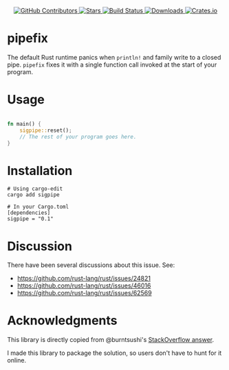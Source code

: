<div id="top"></div>

<p align="center">
<a href="https://github.com/kurtbuilds/pipefix/graphs/contributors">
    <img src="https://img.shields.io/github/contributors/kurtbuilds/pipefix.svg?style=flat-square" alt="GitHub Contributors" />
</a>
<a href="https://github.com/kurtbuilds/pipefix/stargazers">
    <img src="https://img.shields.io/github/stars/kurtbuilds/pipefix.svg?style=flat-square" alt="Stars" />
</a>
<a href="https://github.com/kurtbuilds/pipefix/actions">
    <img src="https://img.shields.io/github/workflow/status/kurtbuilds/pipefix/test?style=flat-square" alt="Build Status" />
</a>
<a href="https://crates.io/crates/pipefix">
    <img src="https://img.shields.io/crates/d/pipefix?style=flat-square" alt="Downloads" />
</a>
<a href="https://crates.io/crates/pipefix">
    <img src="https://img.shields.io/crates/v/pipefix?style=flat-square" alt="Crates.io" />
</a>

# pipefix

The default Rust runtime panics when `println!` and family write to a closed 
pipe. `pipefix` fixes it with a single function call invoked at the start of your program.

# Usage

```rust

fn main() {
    sigpipe::reset();
    // The rest of your program goes here.
}
```
  
# Installation

    # Using cargo-edit
    cargo add sigpipe

    # In your Cargo.toml
    [dependencies]
    sigpipe = "0.1"

# Discussion

There have been several discussions about this issue. See:

- https://github.com/rust-lang/rust/issues/24821
- https://github.com/rust-lang/rust/issues/46016
- https://github.com/rust-lang/rust/issues/62569

# Acknowledgments

This library is directly copied from @burntsushi's 
[StackOverflow answer](https://stackoverflow.com/questions/65755853/simple-word-count-rust-program-outputs-valid-stdout-but-panicks-when-piped-to-he/65760807#65760807).

I made this library to package the solution, so users don't have to hunt for it online.
